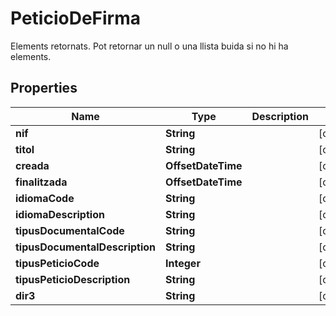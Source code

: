 

# PeticioDeFirma

Elements retornats. Pot retornar un null o una llista buida si no hi ha elements.

## Properties

| Name | Type | Description | Notes |
|------------ | ------------- | ------------- | -------------|
|**nif** | **String** |  |  [optional] |
|**titol** | **String** |  |  [optional] |
|**creada** | **OffsetDateTime** |  |  [optional] |
|**finalitzada** | **OffsetDateTime** |  |  [optional] |
|**idiomaCode** | **String** |  |  [optional] |
|**idiomaDescription** | **String** |  |  [optional] |
|**tipusDocumentalCode** | **String** |  |  [optional] |
|**tipusDocumentalDescription** | **String** |  |  [optional] |
|**tipusPeticioCode** | **Integer** |  |  [optional] |
|**tipusPeticioDescription** | **String** |  |  [optional] |
|**dir3** | **String** |  |  [optional] |



